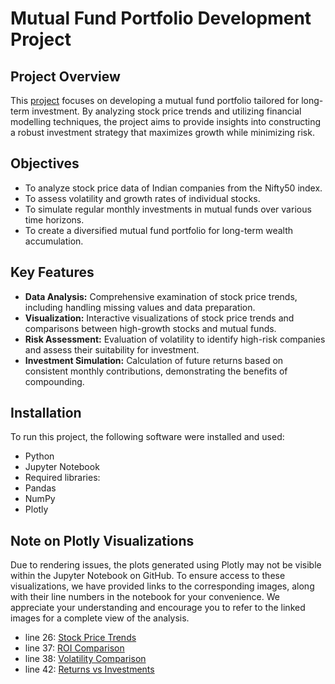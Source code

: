 # Mutual Fund Portfolio Development Project

## Project Overview
This [project](mutual_fund_portfolio_optimisation.ipynb) focuses on developing a mutual fund portfolio tailored for long-term investment. By analyzing stock price trends and utilizing financial modelling techniques, the project aims to provide insights into constructing a robust investment strategy that maximizes growth while minimizing risk.

## Objectives
- To analyze stock price data of Indian companies from the Nifty50 index.
- To assess volatility and growth rates of individual stocks.
- To simulate regular monthly investments in mutual funds over various time horizons.
- To create a diversified mutual fund portfolio for long-term wealth accumulation.

## Key Features
- **Data Analysis:** Comprehensive examination of stock price trends, including handling missing values and data preparation.
- **Visualization:** Interactive visualizations of stock price trends and comparisons between high-growth stocks and mutual funds.
- **Risk Assessment:** Evaluation of volatility to identify high-risk companies and assess their suitability for investment.
- **Investment Simulation:** Calculation of future returns based on consistent monthly contributions, demonstrating the benefits of compounding.

## Installation
To run this project, the following software were installed and used:

- Python
- Jupyter Notebook
- Required libraries:
- Pandas
- NumPy
- Plotly

## Note on Plotly Visualizations

Due to rendering issues, the plots generated using Plotly may not be visible within the Jupyter Notebook on GitHub. To ensure access to these visualizations, we have provided links to the corresponding images, along with their line numbers in the notebook for your convenience. We appreciate your understanding and encourage you to refer to the linked images for a complete view of the analysis.

- line 26: [Stock Price Trends](img/newplot_1.png)
- line 37: [ROI Comparison](img/newplot_2.png)
- line 38: [Volatility Comparison](img/newplot_3.png)
- line 42: [Returns vs Investments](img/newplot_4.png)
